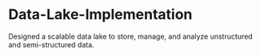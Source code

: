 # Data-Lake-Implementation
Designed a scalable data lake to store, manage, and analyze unstructured and semi-structured data.

